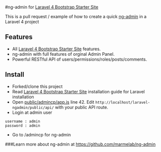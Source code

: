 #ng-admin for [Laravel 4 Bootstrap Starter Site](https://github.com/andrewelkins/Laravel-4-Bootstrap-Starter-Site)

This is a pull request / example of how to create a quick [ng-admin](https://github.com/marmelab/ng-admin) in a Laravel 4 project
## Features
* All [Laravel 4 Bootstrap Starter Site](https://github.com/andrewelkins/Laravel-4-Bootstrap-Starter-Site) features.
* ng-admin with full features of orginal Admin Panel.
* Powerful RESTful API of users/permissions/roles/posts/comments.

## Install
* Forked/clone this project
* Read [Laravel 4 Bootstrap Starter Site](https://github.com/andrewelkins/Laravel-4-Bootstrap-Starter-Site) installation guide for Laravel installation
* Open [public/admincp/app.js](https://github.com/thangngoc89/Laravel-4-Bootstrap-Starter-Site/blob/master/public/admincp/app.js#L42-42) line 42. Edit `http://localhost/laravel-ngadmin/public/api/` with your public API route.
* Login at admin user
````
username : admin
password : admin
````
* Go to /admincp for ng-admin

###Learn more about ng-admin at https://github.com/marmelab/ng-admin
